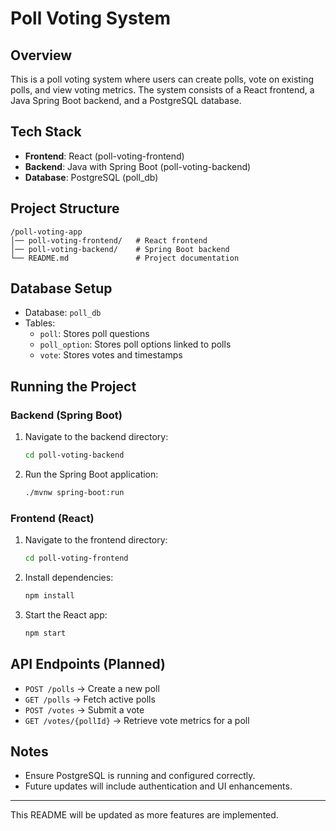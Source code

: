 # Poll Voting System

## Overview
This is a poll voting system where users can create polls, vote on existing polls, and view voting metrics. The system consists of a React frontend, a Java Spring Boot backend, and a PostgreSQL database.

## Tech Stack
- **Frontend**: React (poll-voting-frontend)
- **Backend**: Java with Spring Boot (poll-voting-backend)
- **Database**: PostgreSQL (poll_db)

## Project Structure
```
/poll-voting-app
│── poll-voting-frontend/   # React frontend
│── poll-voting-backend/    # Spring Boot backend
└── README.md               # Project documentation
```

## Database Setup
- Database: `poll_db`
- Tables:
  - `poll`: Stores poll questions
  - `poll_option`: Stores poll options linked to polls
  - `vote`: Stores votes and timestamps

## Running the Project
### Backend (Spring Boot)
1. Navigate to the backend directory:
   ```sh
   cd poll-voting-backend
   ```
2. Run the Spring Boot application:
   ```sh
   ./mvnw spring-boot:run
   ```

### Frontend (React)
1. Navigate to the frontend directory:
   ```sh
   cd poll-voting-frontend
   ```
2. Install dependencies:
   ```sh
   npm install
   ```
3. Start the React app:
   ```sh
   npm start
   ```

## API Endpoints (Planned)
- `POST /polls` → Create a new poll
- `GET /polls` → Fetch active polls
- `POST /votes` → Submit a vote
- `GET /votes/{pollId}` → Retrieve vote metrics for a poll

## Notes
- Ensure PostgreSQL is running and configured correctly.
- Future updates will include authentication and UI enhancements.

---
This README will be updated as more features are implemented.

